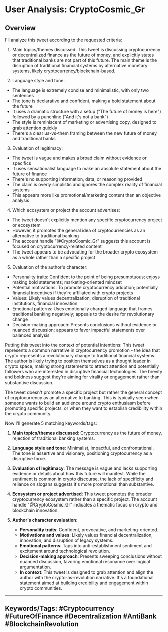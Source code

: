 # User Analysis: CryptoCosmic_Gr

## Overview

<think>
I'll analyze this tweet according to the requested criteria:

1. Main topics/themes discussed:
This tweet is discussing cryptocurrency or decentralized finance as the future of money, and explicitly states that traditional banks are not part of this future. The main theme is the disruption of traditional financial systems by alternative monetary systems, likely cryptocurrency/blockchain-based.

2. Language style and tone:
- The language is extremely concise and minimalistic, with only two sentences
- The tone is declarative and confident, making a bold statement about the future
- It uses a dramatic structure with a setup ("The future of money is here") followed by a punchline ("And it's not a bank")
- The style is reminiscent of marketing or advertising copy, designed to grab attention quickly
- There's a clear us-vs-them framing between the new future of money and traditional banks

3. Evaluation of legitimacy:
- The tweet is vague and makes a broad claim without evidence or specifics
- It uses sensationalist language to make an absolute statement about the future of finance
- There's no supporting information, data, or reasoning provided
- The claim is overly simplistic and ignores the complex reality of financial systems
- This appears more like promotional/marketing content than an objective analysis

4. Which ecosystem or project the account advertises:
- The tweet doesn't explicitly mention any specific cryptocurrency project or ecosystem
- However, it promotes the general idea of cryptocurrencies as an alternative to traditional banking
- The account handle "@CryptoCosmic_Gr" suggests this account is focused on cryptocurrency-related content
- The tweet appears to be advocating for the broader crypto ecosystem as a whole rather than a specific project

5. Evaluation of the author's character:
- Personality traits: Confident to the point of being presumptuous; enjoys making bold statements; marketing-oriented mindset
- Potential motivations: To promote cryptocurrency adoption; potentially financial incentives if they're affiliated with crypto projects
- Values: Likely values decentralization, disruption of traditional institutions, financial innovation
- Emotional patterns: Uses emotionally charged language that frames traditional banking negatively; appeals to the desire for revolutionary change
- Decision-making approach: Presents conclusions without evidence or nuanced discussion; appears to favor impactful statements over balanced analysis

Putting this tweet into the context of potential intentions:
This tweet represents a common narrative in cryptocurrency promotion - the idea that crypto represents a revolutionary change to traditional financial systems. The author is likely trying to position themselves as a thought leader in crypto space, making strong statements to attract attention and potentially followers who are interested in disruptive financial technologies. The brevity and boldness suggest they're aiming for virality or engagement rather than substantive discussion.

The tweet doesn't promote a specific project but rather the general concept of cryptocurrency as an alternative to banking. This is typically seen when someone wants to build an audience around crypto enthusiasm before promoting specific projects, or when they want to establish credibility within the crypto community.

Now I'll generate 5 matching keywords/tags:
</think>

1. **Main topics/themes discussed**: Cryptocurrency as the future of money, rejection of traditional banking systems.

2. **Language style and tone**: Minimalist, impactful, and confrontational. The tone is assertive and visionary, positioning cryptocurrency as a disruptive force.

3. **Evaluation of legitimacy**: The message is vague and lacks supporting evidence or details about how this future will manifest. While the sentiment is common in crypto discourse, the lack of specificity and reliance on slogans suggests it's more promotional than substantive.

4. **Ecosystem or project advertised**: This tweet promotes the broader cryptocurrency ecosystem rather than a specific project. The account handle "@CryptoCosmic_Gr" indicates a thematic focus on crypto and blockchain innovation.

5. **Author's character evaluation**:
   - **Personality traits**: Confident, provocative, and marketing-oriented.
   - **Motivations and values**: Likely values financial decentralization, innovation, and disruption of legacy systems.
   - **Emotional patterns**: Taps into anti-establishment sentiment and excitement around technological revolution.
   - **Decision-making approach**: Presents sweeping conclusions without nuanced discussion, favoring emotional resonance over logical argumentation.
   - **In context**: This tweet is designed to grab attention and align the author with the crypto-as-revolution narrative. It's a foundational statement aimed at building credibility and engagement within crypto communities.

---

**Keywords/Tags**: #Cryptocurrency #FutureOfFinance #Decentralization #AntiBank #BlockchainRevolution
---
